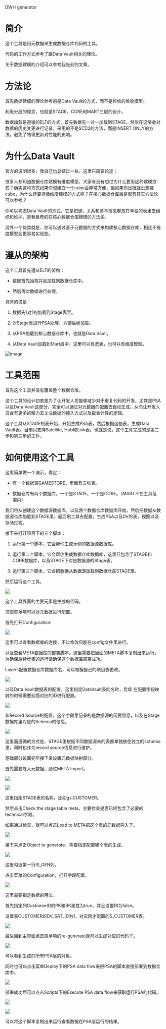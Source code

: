 DWH generator

# 简介

这个工具是用元数据来生成数据仓库代码的工具。

代码的工作方式参考了跟Data Vault相关的理论。

关于数据建模的介绍可以参考我先前的文章。

# 方法论

首先数据建模的理论参考的是Data Vault的方式，而不是传统的维度模型。

利用分层的理念，也就是STAGE，CORE和MART三层的设计。

数据加载是遵循的ELT的方式，首先数据先一对一加载到STAGE，然后在这层会对数据的历史变更进行记录，采用的不是SCD2的方法，而是INSERT
ONLY的方法，避免了物理更新对性能的影响。

# 为什么Data Vault

官方的说明很多，我自己也总结过一些，这里只简要论述：

很多人都知道数据仓库建模有维度模型，大家有没有想过为什么要用这种建模方式？确实这种方式如果你想建立一个cube会非常方便，但如果你压根就没想建cube，为什么还要遵循维度建模的方式呢？在核心数据仓库层是否有其它方法论可以参考？

你可以考虑Data
Vault的方式，它是把键，关系和基本信息都放在单独的表里去组织和维护，是我推荐的在核心数据仓库建模的方法论。

另外一个优势就是，你可以通过基于元数据的方式来构建核心数据仓库，相比于维度模型会更容易实现些。

# 遵从的架构

这个工具首先遵从ELT的架构：

-   数据首先抽取并且加载到数据仓库中。

-   然后再对数据进行处理。

具体的说是：

1.  数据先1对1的加载到Stage表里。

2.  对Stage表进行PSA处理，方便后续加载。

3.  从PSA加载到核心数据仓库中，也就是Data Vault。

4.  从Data Vault加载到Mart层中，这里可以有宽表，也可以有维度模型。

![image](https://raw.githubusercontent.com/microsoftbi/DWH-Generator/edit/master/DEMO/README/media/369504955e285602c620c97fc24719f7.png)

# 工具范围

首先这个工具并没有覆盖整个数据仓库。

这个工具的设计初衷是为了让开发人员能够减少对于重复代码的开发，尤其是PSA以及Data
Vault这部分，完全可以通过对元数据的配置去自动生成，从而让开发人员会有更多的精力去关注数据的接入方式以及报表计算的逻辑。

这个工具从STAGE的表开始，开始生成PSA表，然后根据这些表，生成Data
Vault表。目前只支持Satellite,
Hub和Link表。也就是说，这个工具完成的是第二步和第三步的工作。

# 如何使用这个工具

这里简单做一个演示，假定：

-   有一个数据源GAMESTORE，里面有三张表。

-   数据仓库有两个数据库，一个是STAGE，一个是CORE。（MART不在工具范围内）

我们将从创建这个数据源数据库，以及两个数据仓库数据库开始，然后把数据从数据源仓库加载到STAGE里。最后用工具去配置，生成PSA以及DV的表，视图以及存储过程。

接下来打开项目下的三个脚本：

1.  运行第一个脚本，它会帮你生成示例的数据源数据库。

2.  运行第二个脚本，它会帮你生成数据仓库数据库，这里只包含了STAGE和CORE数据库，以及STAGE下对应数据源的Stage表。

3.  运行第三个脚本，它会把数据从数据源加载到数据仓库STAGE里。

然后运行这个工具。

![](https://raw.githubusercontent.com/microsoftbi/DWH-Generator/edit/master/DEMO/README/media/357b7a4fce86e824835d7671211f7833.png)

这个工具界面的主要元素是生成的代码。

顶部菜单项可以对元数据进行配置。

首先打开Configuration:

![](https://raw.githubusercontent.com/microsoftbi/DWH-Generator/edit/master/DEMO/README/media/5f2b811760a30438e6da7ab279ae0b7c.png)

这里可以查看数据库的连接，不过修改只能在config文件里进行。

以及查看META数据库的部署脚本。这里需要把里面的META脚本复制出来运行。为确保后续步骤的运行请确保这个数据库部署成功。

Layers配置数据仓库数据库名，可以根据自己的项目去更改。

![](https://raw.githubusercontent.com/microsoftbi/DWH-Generator/edit/master/DEMO/README/media/2e4d3eeaffff9c1541df5db44432bb44.png)

以及Data Vault数据表的配置。这里指定DataVault表的名称，后续
在配置字段映射的时候需要前面对应的ID进行配置。

![](https://github.com/microsoftbi/DWH-Generator/edit/master/DEMO/README/media/08d5c819d0c0b8aa4052c3e5a9975db0.png)

和Record
Source的配置。这个字段里记录的是数据源的简要信息，以及在Stage数据库里对应的Schema的信息。

![](https://github.com/microsoftbi/DWH-Generator/edit/master/DEMO/README/media/39c9471da6b878e5e33ceb2341795fc5.png)

这里面遵循的方式是，STAGE里根据不同数据源来的表都单独放在独立的schema里，同时也作为record
source信息进行维护。

基础部分设置完毕接下来设置元数据映射部分。

首先需要导入元数据，通过META Import。

![](https://github.com/microsoftbi/DWH-Generator/edit/master/DEMO/README/media/40c8af1df737f38e69785bd444cf7743.png)

![](https://github.com/microsoftbi/DWH-Generator/edit/master/DEMO/README/media/b1198eddc57806bc711a4198ae812d04.png)

这里指定STAGE表的名称，比如gs.CUSTOMER。

然后点击Check the stage table meta，主要检查是否已经包含了必要的technical字段。

如果通过检查，就可以点击Load to META把这个表的元数据导入了。

![](https://github.com/microsoftbi/DWH-Generator/edit/master/DEMO/README/media/be2a3dfb1a71312f069197b904a15b8b.png)

接下来点击Object to generate，需要指定配置哪个表的生成。

![](https://github.com/microsoftbi/DWH-Generator/edit/master/DEMO/README/media/ba8d113189c27d36de3c83c7ad8f2f72.png)

这里勾选第一行IS_GEN列。

点击菜单的Configuration，打开字段配置。

![](https://github.com/microsoftbi/DWH-Generator/edit/master/DEMO/README/media/56180f83e58145f1d5cf342b7c37f301.png)

这里需要指定数据的用法。

首先指定列CustomerID的PK和BK属性为true，并且设置DI为false。

设置表CUSTOMER的DV_SAT_ID为1，对应刚才配置的S_CUSTOMER表。

![](https://github.com/microsoftbi/DWH-Generator/edit/master/DEMO/README/media/37e26c1210aa5b1bcf97233c2fa3e017.png)

最后回到主界面点击菜单项的re-generate就可以生成对应的代码了。

![](https://github.com/microsoftbi/DWH-Generator/edit/master/DEMO/README/media/684ede929c28a399ecac1fd9475a361a.png)

可以看到生成的所有PSA层的对象。

同时也可以点击菜单Deploy下的PSA data flow来把PSA的脚本直接部署到数据仓库中。

![](https://github.com/microsoftbi/DWH-Generator/edit/master/DEMO/README/media/cc99145447fe0c9f13c1f6d9295a2ede.png)

部署成功后可以点击Scripts下的Execute PSA data flow来获取运行PSA的代码。

![](https://github.com/microsoftbi/DWH-Generator/edit/master/DEMO/README/media/6ecc4df5e8a540b5473036188e39828a.png)

![](https://github.com/microsoftbi/DWH-Generator/edit/master/DEMO/README/media/9b4746cbe19d2e20b2d3a28c5cf2b432.png)

可以将这个脚本复制出来运行查看数据在PSA层运行的结果。
